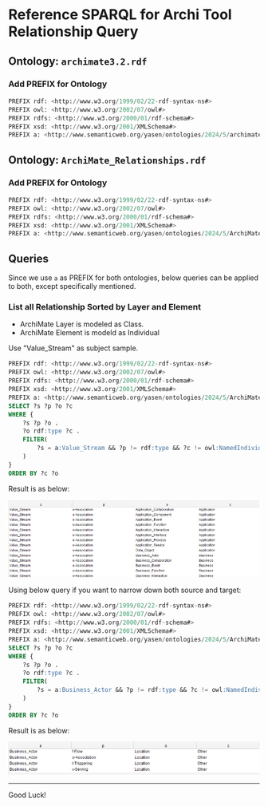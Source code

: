 # Reference SPARQL for Archi Tool Relationship Query

## Ontology: `archimate3.2.rdf`

### Add PREFIX for Ontology

```SQL
PREFIX rdf: <http://www.w3.org/1999/02/22-rdf-syntax-ns#>
PREFIX owl: <http://www.w3.org/2002/07/owl#>
PREFIX rdfs: <http://www.w3.org/2000/01/rdf-schema#>
PREFIX xsd: <http://www.w3.org/2001/XMLSchema#>
PREFIX a: <http://www.semanticweb.org/yasen/ontologies/2024/5/archimate3.2#>
```

## Ontology: `ArchiMate_Relationships.rdf`

### Add PREFIX for Ontology

```SQL
PREFIX rdf: <http://www.w3.org/1999/02/22-rdf-syntax-ns#>
PREFIX owl: <http://www.w3.org/2002/07/owl#>
PREFIX rdfs: <http://www.w3.org/2000/01/rdf-schema#>
PREFIX xsd: <http://www.w3.org/2001/XMLSchema#>
PREFIX a: <http://www.semanticweb.org/yasen/ontologies/2024/5/ArchiMateRelationships#>
```

## Queries

Since we use `a` as PREFIX for both ontologies, below queries can be applied to both, except specifically mentioned.

### List all Relationship Sorted by Layer and Element

- ArchiMate Layer is modeled as Class.
- ArchiMate Element is modeld as Individual

Use "Value_Stream" as subject sample.

```SQL
PREFIX rdf: <http://www.w3.org/1999/02/22-rdf-syntax-ns#>
PREFIX owl: <http://www.w3.org/2002/07/owl#>
PREFIX rdfs: <http://www.w3.org/2000/01/rdf-schema#>
PREFIX xsd: <http://www.w3.org/2001/XMLSchema#>
PREFIX a: <http://www.semanticweb.org/yasen/ontologies/2024/5/ArchiMateRelationships#>
SELECT ?s ?p ?o ?c
WHERE {	
    ?s ?p ?o .
	?o rdf:type ?c .
	FILTER(
        ?s = a:Value_Stream && ?p != rdf:type && ?c != owl:NamedIndividual
    )
}
ORDER BY ?c ?o
```

Result is as below:

![archimate-relation-sparql01](img/archimate-relation-sparql-01.png)

Using below query if you want to narrow down both source and target:

```SQL
PREFIX rdf: <http://www.w3.org/1999/02/22-rdf-syntax-ns#>
PREFIX owl: <http://www.w3.org/2002/07/owl#>
PREFIX rdfs: <http://www.w3.org/2000/01/rdf-schema#>
PREFIX xsd: <http://www.w3.org/2001/XMLSchema#>
PREFIX a: <http://www.semanticweb.org/yasen/ontologies/2024/5/ArchiMateRelationships#>
SELECT ?s ?p ?o ?c
WHERE {	
    ?s ?p ?o .
    ?o rdf:type ?c .
    FILTER(
        ?s = a:Business_Actor && ?p != rdf:type && ?c != owl:NamedIndividual && ?c = a:Other
    )
}
ORDER BY ?c ?o
```

Result is as below:

![archimate-relation-sparql02](img/archimate-relation-sparql-02.png)

---

Good Luck!